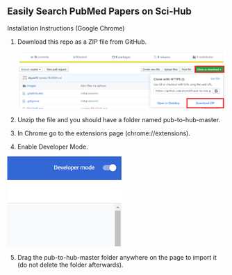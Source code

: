 ## Easily Search PubMed Papers on Sci-Hub

Installation Instructions (Google Chrome)


1. Download this repo as a ZIP file from GitHub.

   ![Download This Repo](/images/download.png)
   
2. Unzip the file and you should have a folder named pub-to-hub-master.
3. In Chrome go to the extensions page (chrome://extensions).
4. Enable Developer Mode.

  ![Enable Developer Mode](/images/dev_mode_chrome.png)

5. Drag the pub-to-hub-master folder anywhere on the page to import it (do not delete the folder afterwards).
